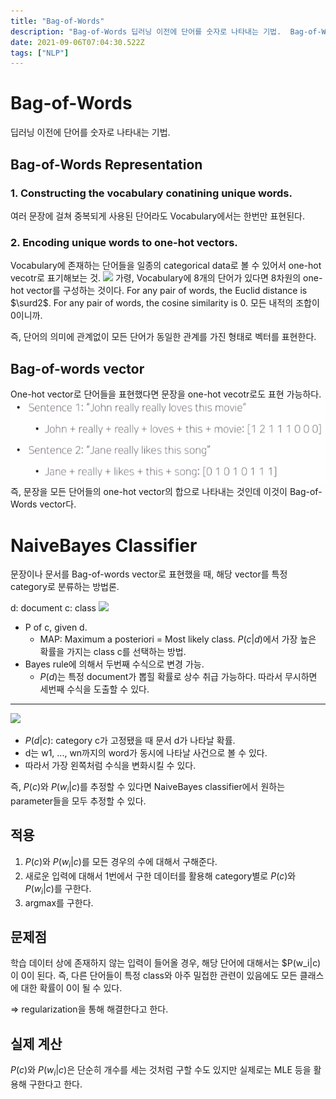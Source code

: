```yaml
---
title: "Bag-of-Words"
description: "Bag-of-Words 딥러닝 이전에 단어를 숫자로 나타내는 기법.  Bag-of-Words Representation 1. Constructing the vocabulary conatining unique words. 여러 문장에 걸쳐 중복되게 사용된 단어라도 Voc"
date: 2021-09-06T07:04:30.522Z
tags: ["NLP"]
---
```

# Bag-of-Words
딥러닝 이전에 단어를 숫자로 나타내는 기법.

## Bag-of-Words Representation
### 1. Constructing the vocabulary conatining unique words.
여러 문장에 걸쳐 중복되게 사용된 단어라도 Vocabulary에서는 한번만 표현된다.

### 2. Encoding unique words to one-hot vectors.
Vocabulary에 존재하는 단어들을 일종의 categorical data로 볼 수 있어서 one-hot vecotr로 표기해보는 것.
![](/assets/images/Bag-of-Words/0911f986-9d47-4272-a180-667181a756de-image.png)
가령, Vocabulary에 8개의 단어가 있다면 8차원의 one-hot vector를 구성하는 것이다.
For any pair of words, the Euclid distance is $\surd2$.
For any pair of words, the cosine similarity is 0. 모든 내적의 조합이 0이니까.

즉, 단어의 의미에 관계없이 모든 단어가 동일한 관계를 가진 형태로 벡터를 표현한다.

## Bag-of-words vector
One-hot vector로 단어들을 표현했다면 문장을 one-hot vecotr로도 표현 가능하다.
![](/assets/images/Bag-of-Words/a5d5e957-3c06-436d-b28c-422c8c07d31f-image.png)
즉, 문장을 모든 단어들의 one-hot vector의 합으로 나타내는 것인데 이것이 Bag-of-Words vector다.


# NaiveBayes Classifier
문장이나 문서를 Bag-of-words vector로 표현했을 때, 해당 vector를 특정 category로 분류하는 방법론.

d: document
c: class
![](/assets/images/Bag-of-Words/5a1987f6-0614-47e6-ae2a-4e651b8be5ab-image.png)

- P of c, given d.
  - MAP: Maximum a posteriori = Most likely class. $P(c|d)$에서 가장 높은 확률을 가지는 class c를 선택하는 방법.
- Bayes rule에 의해서 두번째 수식으로 변경 가능.
  - $P(d)$는 특정 document가 뽑힐 확률로 상수 취급 가능하다. 따라서 무시하면 세번째 수식을 도출할 수 있다.


--- 
![](/assets/images/Bag-of-Words/05b9f810-99a1-4b0c-ae25-03e056a69623-image.png)

- $P(d|c)$: category c가 고정됐을 때 문서 d가 나타날 확률.
- d는 w1, ..., wn까지의 word가 동시에 나타날 사건으로 볼 수 있다.
- 따라서 가장 왼쪽처럼 수식을 변화시킬 수 있다. 
  
즉, $P(c)$와 $P(w_i|c)$를 추정할 수 있다면 NaiveBayes classifier에서 원하는 parameter들을 모두 추정할 수 있다.


## 적용
1. $P(c)$와 $P(w_i|c)$를 모든 경우의 수에 대해서 구해준다.
2. 새로운 입력에 대해서 1번에서 구한 데이터를 활용해 category별로 $P(c)$와 $P(w_i|c)$를 구한다.
3. argmax를 구한다.

## 문제점
학습 데이터 상에 존재하지 않는 입력이 들어올 경우, 해당 단어에 대해서는 $P(w_i|c)이 0이 된다. 즉, 다른 단어들이 특정 class와 아주 밀접한 관련이 있음에도 모든 클래스에 대한 확률이 0이 될 수 있다.

=> regularization을 통해 해결한다고 한다.

## 실제 계산
$P(c)$와 $P(w_i|c)$은 단순히 개수를 세는 것처럼 구할 수도 있지만 실제로는 MLE 등을 활용해 구한다고 한다.






